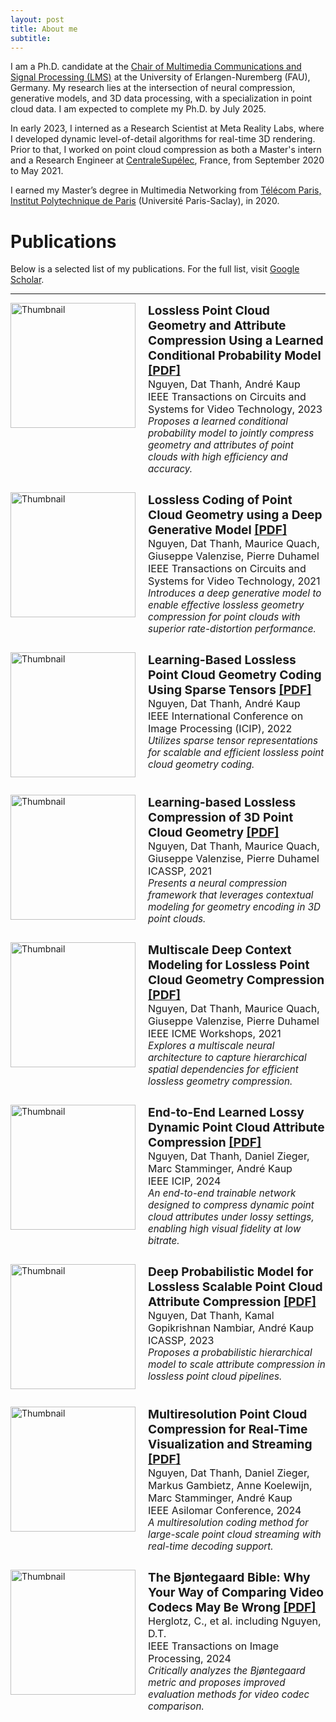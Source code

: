 ```yaml
---
layout: post
title: About me
subtitle:
---
```

I am a Ph.D. candidate at the [Chair of Multimedia Communications and Signal Processing (LMS)](https://www.lms.tf.fau.eu/) at the University of Erlangen-Nuremberg (FAU), Germany. My research lies at the intersection of neural compression, generative models, and 3D data processing, with a specialization in point cloud data. I am expected to complete my Ph.D. by July 2025.

In early 2023, I interned as a Research Scientist at Meta Reality Labs, where I developed dynamic level-of-detail algorithms for real-time 3D rendering. Prior to that, I worked on point cloud compression as both a Master's intern and a Research Engineer at [CentraleSupélec](https://www.centralesupelec.fr/), France, from September 2020 to May 2021.

I earned my Master’s degree in Multimedia Networking from [Télécom Paris, Institut Polytechnique de Paris](https://www.ip-paris.fr/en) (Université Paris-Saclay), in 2020.



# Publications

Below is a selected list of my publications. For the full list, visit [Google Scholar](https://scholar.google.com/citations?user=uqqqlGgAAAAJ&hl=en).

---

<div style="display: flex; margin-bottom: 2em;">
  <a href="https://ieeexplore.ieee.org/document/10210856" target="_blank">
    <img src="{{site.url}}/img/office.JPG" alt="Thumbnail" style="width: 200px; height: auto; margin-right: 20px;" />
  </a>
  <div>
    <div style="font-size: 1.2rem; font-weight: bold;">Lossless Point Cloud Geometry and Attribute Compression Using a Learned Conditional Probability Model <a href="https://ieeexplore.ieee.org/document/10210856" target="_blank">[PDF]</a></div>
    <div style="font-size: 1rem;">Nguyen, Dat Thanh, André Kaup</div>
    <div style="font-size: 1rem;">IEEE Transactions on Circuits and Systems for Video Technology, 2023</div>
    <div style="font-size: 0.95rem;"><em>Proposes a learned conditional probability model to jointly compress geometry and attributes of point clouds with high efficiency and accuracy.</em></div>
  </div>
</div>

<div style="display: flex; margin-bottom: 2em;">
  <a href="https://ieeexplore.ieee.org/document/9521778" target="_blank">
    <img src="{{site.url}}/img/office.JPG" alt="Thumbnail" style="width: 200px; height: auto; margin-right: 20px;" />
  </a>
  <div>
    <div style="font-size: 1.2rem; font-weight: bold;">Lossless Coding of Point Cloud Geometry using a Deep Generative Model <a href="https://ieeexplore.ieee.org/document/9521778" target="_blank">[PDF]</a></div>
    <div style="font-size: 1rem;">Nguyen, Dat Thanh, Maurice Quach, Giuseppe Valenzise, Pierre Duhamel</div>
    <div style="font-size: 1rem;">IEEE Transactions on Circuits and Systems for Video Technology, 2021</div>
    <div style="font-size: 0.95rem;"><em>Introduces a deep generative model to enable effective lossless geometry compression for point clouds with superior rate-distortion performance.</em></div>
  </div>
</div>

<div style="display: flex; margin-bottom: 2em;">
  <a href="https://ieeexplore.ieee.org/document/9897446" target="_blank">
    <img src="{{site.url}}/img/office.JPG" alt="Thumbnail" style="width: 200px; height: auto; margin-right: 20px;" />
  </a>
  <div>
    <div style="font-size: 1.2rem; font-weight: bold;">Learning-Based Lossless Point Cloud Geometry Coding Using Sparse Tensors <a href="https://ieeexplore.ieee.org/document/9897446" target="_blank">[PDF]</a></div>
    <div style="font-size: 1rem;">Nguyen, Dat Thanh, André Kaup</div>
    <div style="font-size: 1rem;">IEEE International Conference on Image Processing (ICIP), 2022</div>
    <div style="font-size: 0.95rem;"><em>Utilizes sparse tensor representations for scalable and efficient lossless point cloud geometry coding.</em></div>
  </div>
</div>

<div style="display: flex; margin-bottom: 2em;">
  <a href="https://ieeexplore.ieee.org/document/9413773" target="_blank">
    <img src="{{site.url}}/img/office.JPG" alt="Thumbnail" style="width: 200px; height: auto; margin-right: 20px;" />
  </a>
  <div>
    <div style="font-size: 1.2rem; font-weight: bold;">Learning-based Lossless Compression of 3D Point Cloud Geometry <a href="https://ieeexplore.ieee.org/document/9413773" target="_blank">[PDF]</a></div>
    <div style="font-size: 1rem;">Nguyen, Dat Thanh, Maurice Quach, Giuseppe Valenzise, Pierre Duhamel</div>
    <div style="font-size: 1rem;">ICASSP, 2021</div>
    <div style="font-size: 0.95rem;"><em>Presents a neural compression framework that leverages contextual modeling for geometry encoding in 3D point clouds.</em></div>
  </div>
</div>

<div style="display: flex; margin-bottom: 2em;">
  <a href="https://ieeexplore.ieee.org/document/9456133" target="_blank">
    <img src="{{site.url}}/img/office.JPG" alt="Thumbnail" style="width: 200px; height: auto; margin-right: 20px;" />
  </a>
  <div>
    <div style="font-size: 1.2rem; font-weight: bold;">Multiscale Deep Context Modeling for Lossless Point Cloud Geometry Compression <a href="https://ieeexplore.ieee.org/document/9456133" target="_blank">[PDF]</a></div>
    <div style="font-size: 1rem;">Nguyen, Dat Thanh, Maurice Quach, Giuseppe Valenzise, Pierre Duhamel</div>
    <div style="font-size: 1rem;">IEEE ICME Workshops, 2021</div>
    <div style="font-size: 0.95rem;"><em>Explores a multiscale neural architecture to capture hierarchical spatial dependencies for efficient lossless geometry compression.</em></div>
  </div>
</div>

<div style="display: flex; margin-bottom: 2em;">
  <a href="https://ieeexplore.ieee.org/document/10444190" target="_blank">
    <img src="{{site.url}}/img/office.JPG" alt="Thumbnail" style="width: 200px; height: auto; margin-right: 20px;" />
  </a>
  <div>
    <div style="font-size: 1.2rem; font-weight: bold;">End-to-End Learned Lossy Dynamic Point Cloud Attribute Compression <a href="https://ieeexplore.ieee.org/document/10444190" target="_blank">[PDF]</a></div>
    <div style="font-size: 1rem;">Nguyen, Dat Thanh, Daniel Zieger, Marc Stamminger, André Kaup</div>
    <div style="font-size: 1rem;">IEEE ICIP, 2024</div>
    <div style="font-size: 0.95rem;"><em>An end-to-end trainable network designed to compress dynamic point cloud attributes under lossy settings, enabling high visual fidelity at low bitrate.</em></div>
  </div>
</div>

<div style="display: flex; margin-bottom: 2em;">
  <a href="https://ieeexplore.ieee.org/document/10094645" target="_blank">
    <img src="{{site.url}}/img/office.JPG" alt="Thumbnail" style="width: 200px; height: auto; margin-right: 20px;" />
  </a>
  <div>
    <div style="font-size: 1.2rem; font-weight: bold;">Deep Probabilistic Model for Lossless Scalable Point Cloud Attribute Compression <a href="https://ieeexplore.ieee.org/document/10094645" target="_blank">[PDF]</a></div>
    <div style="font-size: 1rem;">Nguyen, Dat Thanh, Kamal Gopikrishnan Nambiar, André Kaup</div>
    <div style="font-size: 1rem;">ICASSP, 2023</div>
    <div style="font-size: 0.95rem;"><em>Proposes a probabilistic hierarchical model to scale attribute compression in lossless point cloud pipelines.</em></div>
  </div>
</div>

<div style="display: flex; margin-bottom: 2em;">
  <a href="https://ieeexplore.ieee.org/document/10550485" target="_blank">
    <img src="{{site.url}}/img/office.JPG" alt="Thumbnail" style="width: 200px; height: auto; margin-right: 20px;" />
  </a>
  <div>
    <div style="font-size: 1.2rem; font-weight: bold;">Multiresolution Point Cloud Compression for Real-Time Visualization and Streaming <a href="https://ieeexplore.ieee.org/document/10550485" target="_blank">[PDF]</a></div>
    <div style="font-size: 1rem;">Nguyen, Dat Thanh, Daniel Zieger, Markus Gambietz, Anne Koelewijn, Marc Stamminger, André Kaup</div>
    <div style="font-size: 1rem;">IEEE Asilomar Conference, 2024</div>
    <div style="font-size: 0.95rem;"><em>A multiresolution coding method for large-scale point cloud streaming with real-time decoding support.</em></div>
  </div>
</div>

<div style="display: flex; margin-bottom: 2em;">
  <a href="https://ieeexplore.ieee.org/document/10425515" target="_blank">
    <img src="{{site.url}}/img/office.JPG" alt="Thumbnail" style="width: 200px; height: auto; margin-right: 20px;" />
  </a>
  <div>
    <div style="font-size: 1.2rem; font-weight: bold;">The Bjøntegaard Bible: Why Your Way of Comparing Video Codecs May Be Wrong <a href="https://ieeexplore.ieee.org/document/10425515" target="_blank">[PDF]</a></div>
    <div style="font-size: 1rem;">Herglotz, C., et al. including Nguyen, D.T.</div>
    <div style="font-size: 1rem;">IEEE Transactions on Image Processing, 2024</div>
    <div style="font-size: 0.95rem;"><em>Critically analyzes the Bjøntegaard metric and proposes improved evaluation methods for video codec comparison.</em></div>
  </div>
</div>
